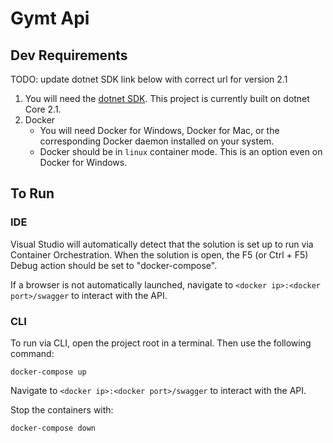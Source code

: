 # Gymt Api

## Dev Requirements

TODO: update dotnet SDK link below with correct url for version 2.1

1. You will need the [dotnet SDK](https://download.visualstudio.microsoft.com/download/pr/a4b4e61e-0905-4eb8-9d2c-9f5f390312e7/e1edac05922be70b51007739ed0db49e/dotnet-sdk-2.2.105-osx-gs-x64.pkg). This project is currently built on dotnet Core 2.1.
2. Docker
    * You will need Docker for Windows, Docker for Mac, or the corresponding Docker daemon installed on your system.
	* Docker should be in `linux` container mode. This is an option even on Docker for Windows.

## To Run

### IDE

Visual Studio will automatically detect that the solution is set up to run via Container Orchestration. When the solution is open, the F5 (or Ctrl + F5) Debug action should be set to "docker-compose".

If a browser is not automatically launched, navigate to `<docker ip>:<docker port>/swagger` to interact with the API.

### CLI

To run via CLI, open the project root in a terminal. Then use the following command:

```
docker-compose up
```

Navigate to `<docker ip>:<docker port>/swagger` to interact with the API.

Stop the containers with:

```
docker-compose down
```
